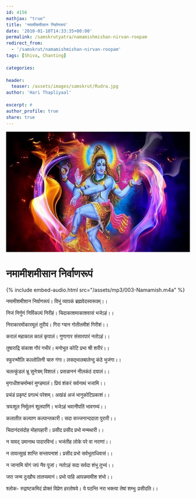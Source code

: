 ```yaml
---
id: 4156    
mathjax: "true"
title: 'नमामीशमीसान निर्वाणरूपं'
date: '2010-01-10T14:33:35+00:00'
permalink: /samskrutyatra/namamishmishan-nirvan-roopam
redirect_from: 
  - '/samskrut/namamishmishan-nirvan-roopam'
tags: [Shiva, Chanting]

categories:

header:
  teaser: /assets/images/samskrut/Rudra.jpg
author: 'Hari Thapliyaal'

excerpt: #
author_profile: true
share: true
---
```


![](/assets/images/samskrut/Rudra.jpg)

# नमामीशमीसान निर्वाणरूपं
{% include embed-audio.html src="/assets/mp3/003-Namamish.m4a" %}

नमामीशमीशान निर्वाणरूपं। विभुं व्यापकं ब्रह्मवेदस्वरूपम्।।

निजं निर्गुणं निर्विकल्पं निरीहं। चिदाकाशमाकाशवासं भजेऽहं।।

निराकारमोंकारमूलं तुरीयं। गिरा ग्यान गोतीतमीशं गिरीशं।।

करालं महाकाल कालं कृपालं। गुणागार संसारपारं नतोऽहं।।

तुषाराद्रि संकाश गौरं गभीरं। मनोभूत कोटि प्रभा श्री शरीरं।।

स्फुरन्मौलि कल्लोलिनी चारु गंगा। लसद्भालबालेन्दु कंठे भुजंगा।।

चलत्कुंडलं भ्रू सुनेत्रम् विशालं। प्रसन्नाननं नीलकंठं दयालं।।

मृगाधीशचर्माम्बरं मुण्डमालं। प्रियं शंकरं सर्वनाथं भजामि।।

प्रचंडं प्रकृष्टं प्रगल्भं परेशम्। अखंडं अजं भानुकोटिप्रकाशं।।

त्रयःशूल निर्मूलनं शूलपाणिं। भजेऽहं भवानीपतिं भावगम्यं।।

कलातीत कल्याण कल्पान्तकारी। सदा सज्जनान्ददाता पुरारी।।

चिदानंदसंदोह मोहापहारी। प्रसीद प्रसीद प्रभो मन्मथारी।।

न यावद् उमानाथ पादारविन्दं। भजंतीह लोके परे वा नराणां।।

न तावत्सुखं शान्ति सन्तापनाशं। प्रसीद प्रभो सर्वभूताधिवासं।।

न जानामि योगं जपं नैव पूजां। नतोऽहं सदा सर्वदा शंभु तुभ्यं।।

जरा जन्म दुःखौघ तातप्यमानं। प्रभो पाहि आपन्नमामीश शंभो।।

श्लोक- रुद्राष्टकमिदं प्रोक्तं विप्रेण हरतोषये। ये पठन्ति नरा भक्त्या तेषां शम्भुः प्रसीदति।।

